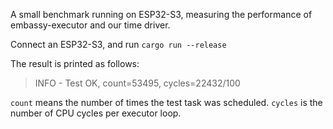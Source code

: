 A small benchmark running on ESP32-S3, measuring the performance of embassy-executor and our time driver.

Connect an ESP32-S3, and run `cargo run --release`

The result is printed as follows:

> INFO - Test OK, count=53495, cycles=22432/100

`count` means the number of times the test task was scheduled. `cycles` is the number of CPU cycles per executor loop.